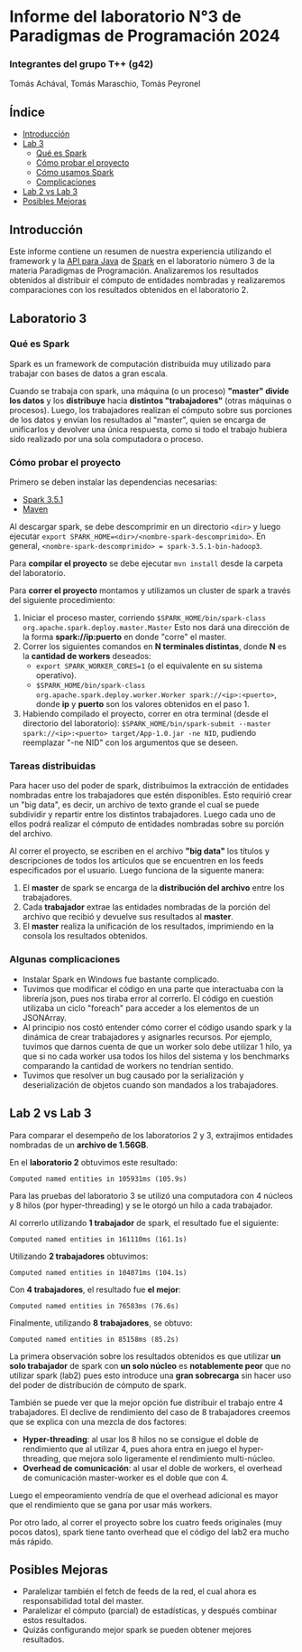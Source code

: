 # Informe del laboratorio N°3 de Paradigmas de Programación 2024

### Integrantes del grupo T++ (g42)
Tomás Achával, Tomás Maraschio, Tomás Peyronel

## Índice

- [Introducción](#introducción)
- [Lab 3](#laboratorio-3)
    - [Qué es Spark](#qué-es-spark)
    - [Cómo probar el proyecto](#cómo-probar-el-proyecto)
    - [Cómo usamos Spark](#tareas-distribuidas)
    - [Complicaciones](#algunas-complicaciones)
- [Lab 2 vs Lab 3](#lab-2-vs-lab-3)
- [Posibles Mejoras](#posibles-mejoras)

## Introducción

Este informe contiene un resumen de nuestra experiencia utilizando el framework y la [API para Java](https://spark.apache.org/docs/latest/api/java/index.html) de [Spark](https://spark.apache.org/docs/latest/index.html) en el laboratorio número 3 de la materia Paradigmas de Programación.
Analizaremos los resultados obtenidos al distribuir el cómputo de entidades nombradas y realizaremos comparaciones con los resultados obtenidos en el laboratorio 2.

## Laboratorio 3

### Qué es Spark

Spark es un framework de computación distribuida muy utilizado para trabajar con bases de datos a gran escala.

Cuando se trabaja con spark, una máquina (o un proceso) **"master" divide los datos** y los **distribuye** hacia **distintos "trabajadores"** (otras máquinas o procesos).
Luego, los trabajadores realizan el cómputo sobre sus porciones de los datos y envían los resultados al "master", quien se encarga de unificarlos y devolver una única respuesta, como si todo el trabajo hubiera sido realizado por una sola computadora o proceso.

### Cómo probar el proyecto

Primero se deben instalar las dependencias necesarias:

- [Spark 3.5.1](https://spark.apache.org/downloads.html)
- [Maven](https://maven.apache.org/guides/getting-started/maven-in-five-minutes.html)

Al descargar spark, se debe descomprimir en un directorio ```<dir>``` y luego ejecutar ```export SPARK_HOME=<dir>/<nombre-spark-descomprimido>```.
En general, ```<nombre-spark-descomprimido> = spark-3.5.1-bin-hadoop3```.

Para **compilar el proyecto** se debe ejecutar ```mvn install``` desde la carpeta del laboratorio.

Para **correr el proyecto** montamos y utilizamos un cluster de spark a través del siguiente procedimiento:

1. Iniciar el proceso master, corriendo ```$SPARK_HOME/bin/spark-class org.apache.spark.deploy.master.Master```
   Esto nos dará una dirección de la forma **spark://ip:puerto** en donde "corre" el master.
2. Correr los siguientes comandos en **N terminales distintas**, donde **N** es la **cantidad de workers** deseados:<br>
   - ```export SPARK_WORKER_CORES=1``` (o el equivalente en su sistema operativo).
   - ```$SPARK_HOME/bin/spark-class org.apache.spark.deploy.worker.Worker spark://<ip>:<puerto>```, donde **ip** y **puerto** son los valores obtenidos en el paso 1.
3. Habiendo compilado el proyecto, correr en otra terminal (desde el directorio del laboratorio): ```$SPARK_HOME/bin/spark-submit --master spark://<ip>:<puerto> target/App-1.0.jar -ne NID```, pudiendo reemplazar "-ne NID" con los argumentos que se deseen.

### Tareas distribuidas

Para hacer uso del poder de spark, distribuimos la extracción de entidades nombradas entre los trabajadores que estén disponibles.
Esto requirió crear un "big data", es decir, un archivo de texto grande el cual se puede subdividir y repartir entre los distintos trabajadores.
Luego cada uno de ellos podrá realizar el cómputo de entidades nombradas sobre su porción del archivo.

Al correr el proyecto, se escriben en el archivo **"big data"** los títulos y descripciones de todos los artículos que se encuentren en los feeds especificados por el usuario.
Luego funciona de la siguente manera:

1. El **master** de spark se encarga de la **distribución del archivo** entre los trabajadores. 
2. Cada **trabajador** extrae las entidades nombradas de la porción del archivo que recibió y devuelve sus resultados al **master**. 
3. El **master** realiza la unificación de los resultados, imprimiendo en la consola los resultados obtenidos.

### Algunas complicaciones

- Instalar Spark en Windows fue bastante complicado.
- Tuvimos que modificar el código en una parte que interactuaba con la librería json, pues nos tiraba error al correrlo. 
  El código en cuestión utilizaba un ciclo "foreach" para acceder a los elementos de un JSONArray.  
- Al principio nos costó entender cómo correr el código usando spark y la dinámica de crear trabajadores y asignarles recursos. 
  Por ejemplo, tuvimos que darnos cuenta de que un worker solo debe utilizar 1 hilo, ya que si no cada worker usa todos los hilos del sistema y los benchmarks comparando la cantidad de workers no tendrían sentido.
- Tuvimos que resolver un bug causado por la serialización y deserialización de objetos cuando son mandados a los trabajadores.

## Lab 2 vs Lab 3

Para comparar el desempeño de los laboratorios 2 y 3, extrajimos entidades nombradas de un **archivo de 1.56GB**.

En el **laboratorio 2** obtuvimos este resultado:<br>
```
Computed named entities in 105931ms (105.9s)
```

Para las pruebas del laboratorio 3 se utilizó una computadora con 4 núcleos y 8 hilos (por hyper-threading) y se le otorgó un hilo a cada trabajador.

Al correrlo utilizando **1 trabajador** de spark, el resultado fue el siguiente:<br>
```
Computed named entities in 161110ms (161.1s)
```

Utilizando **2 trabajadores** obtuvimos:<br>
```
Computed named entities in 104071ms (104.1s)
```
 
Con **4 trabajadores**, el resultado fue **el mejor**:<br>
```
Computed named entities in 76583ms (76.6s)
```

Finalmente, utilizando **8 trabajadores**, se obtuvo:<br>
```
Computed named entities in 85158ms (85.2s)
```

La primera observación sobre los resultados obtenidos es que utilizar **un solo trabajador** de spark con **un solo núcleo** es **notablemente peor** que no utilizar spark (lab2) pues esto introduce una **gran sobrecarga** sin hacer uso del poder de distribución de cómputo de spark.

También se puede ver que la mejor opción fue distribuir el trabajo entre 4 trabajadores. 
El declive de rendimiento del caso de 8 trabajadores creemos que se explica con una mezcla de dos factores:

- **Hyper-threading**: al usar los 8 hilos no se consigue el doble de rendimiento que al utilizar 4, pues ahora entra en juego el hyper-threading, que mejora solo ligeramente el rendimiento multi-núcleo.
- **Overhead de comunicación**: al usar el doble de workers, el overhead de comunicación master-worker es el doble que con 4.

Luego el empeoramiento vendría de que el overhead adicional es mayor que el rendimiento que se gana por usar más workers.

Por otro lado, al correr el proyecto sobre los cuatro feeds originales (muy pocos datos), spark tiene tanto overhead que el código del lab2 era mucho más rápido.

## Posibles Mejoras

- Paralelizar también el fetch de feeds de la red, el cual ahora es responsabilidad total del master.
- Paralelizar el cómputo (parcial) de estadísticas, y después combinar estos resultados.
- Quizás configurando mejor spark se pueden obtener mejores resultados.